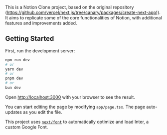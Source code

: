 This is a Notion Clone project, based on the original repository (https://github.com/vercel/next.js/tree/canary/packages/create-next-app)). It aims to replicate some of the core functionalities of Notion, with additional features and improvements added.

## Getting Started

First, run the development server:

```bash
npm run dev
# or
yarn dev
# or
pnpm dev
# or
bun dev
```

Open [http://localhost:3000](http://localhost:3000) with your browser to see the result.

You can start editing the page by modifying `app/page.tsx`. The page auto-updates as you edit the file.

This project uses [`next/font`](https://nextjs.org/docs/basic-features/font-optimization) to automatically optimize and load Inter, a custom Google Font.


